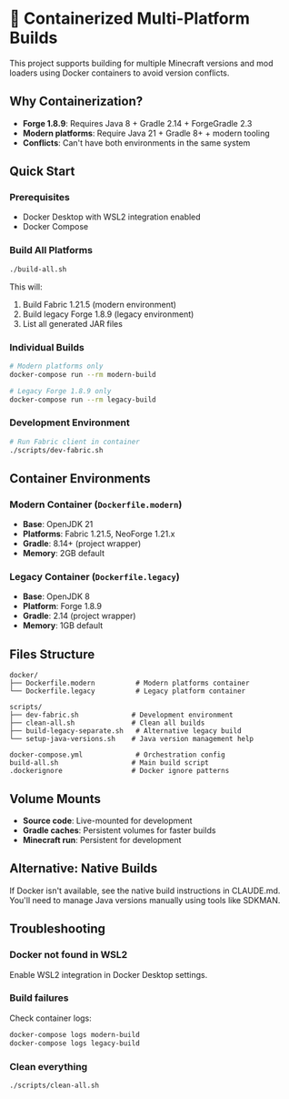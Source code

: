 # 🐳 Containerized Multi-Platform Builds

This project supports building for multiple Minecraft versions and mod loaders using Docker containers to avoid version conflicts.

## Why Containerization?

- **Forge 1.8.9**: Requires Java 8 + Gradle 2.14 + ForgeGradle 2.3
- **Modern platforms**: Require Java 21 + Gradle 8+ + modern tooling
- **Conflicts**: Can't have both environments in the same system

## Quick Start

### Prerequisites
- Docker Desktop with WSL2 integration enabled
- Docker Compose

### Build All Platforms
```bash
./build-all.sh
```

This will:
1. Build Fabric 1.21.5 (modern environment)
2. Build legacy Forge 1.8.9 (legacy environment)
3. List all generated JAR files

### Individual Builds
```bash
# Modern platforms only
docker-compose run --rm modern-build

# Legacy Forge 1.8.9 only  
docker-compose run --rm legacy-build
```

### Development Environment
```bash
# Run Fabric client in container
./scripts/dev-fabric.sh
```

## Container Environments

### Modern Container (`Dockerfile.modern`)
- **Base**: OpenJDK 21
- **Platforms**: Fabric 1.21.5, NeoForge 1.21.x
- **Gradle**: 8.14+ (project wrapper)
- **Memory**: 2GB default

### Legacy Container (`Dockerfile.legacy`)
- **Base**: OpenJDK 8  
- **Platform**: Forge 1.8.9
- **Gradle**: 2.14 (project wrapper)
- **Memory**: 1GB default

## Files Structure

```
docker/
├── Dockerfile.modern          # Modern platforms container
└── Dockerfile.legacy          # Legacy platform container

scripts/
├── dev-fabric.sh             # Development environment
├── clean-all.sh              # Clean all builds
├── build-legacy-separate.sh   # Alternative legacy build
└── setup-java-versions.sh    # Java version management help

docker-compose.yml             # Orchestration config
build-all.sh                  # Main build script
.dockerignore                 # Docker ignore patterns
```

## Volume Mounts

- **Source code**: Live-mounted for development
- **Gradle caches**: Persistent volumes for faster builds
- **Minecraft run**: Persistent for development

## Alternative: Native Builds

If Docker isn't available, see the native build instructions in CLAUDE.md. You'll need to manage Java versions manually using tools like SDKMAN.

## Troubleshooting

### Docker not found in WSL2
Enable WSL2 integration in Docker Desktop settings.

### Build failures
Check container logs:
```bash
docker-compose logs modern-build
docker-compose logs legacy-build
```

### Clean everything
```bash
./scripts/clean-all.sh
```